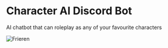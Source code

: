 # Character AI Discord Bot
AI chatbot that can roleplay as any of your favourite characters

![Frieren](https://i.pinimg.com/originals/be/05/b4/be05b472034f106b8d3bb391c91c199c.gif)
